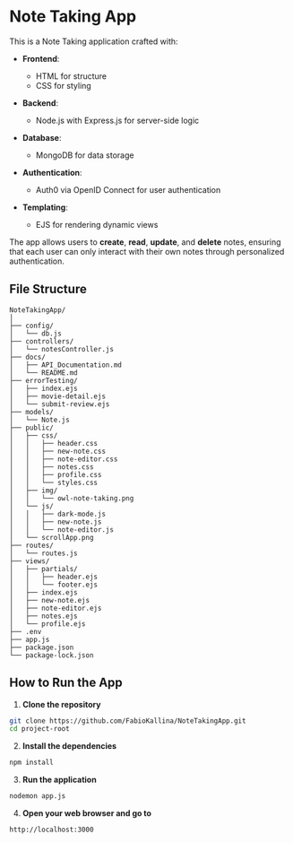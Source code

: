 
# Note Taking App

This is a Note Taking application crafted with:

- **Frontend**: 
  - HTML for structure
  - CSS for styling

- **Backend**: 
  - Node.js with Express.js for server-side logic

- **Database**: 
  - MongoDB for data storage

- **Authentication**: 
  - Auth0 via OpenID Connect for user authentication

- **Templating**: 
  - EJS for rendering dynamic views

The app allows users to **create**, **read**, **update**, and **delete** notes, ensuring that each user can only interact with their own notes through personalized authentication.

## File Structure
```
NoteTakingApp/
│
├── config/
│   └── db.js
├── controllers/
│   └── notesController.js
├── docs/
│   ├── API_Documentation.md
│   └── README.md
├── errorTesting/
│   ├── index.ejs
│   ├── movie-detail.ejs
│   └── submit-review.ejs
├── models/
│   └── Note.js
├── public/
│   ├── css/
│   │   ├── header.css
│   │   ├── new-note.css
│   │   ├── note-editor.css
│   │   ├── notes.css
│   │   ├── profile.css
│   │   └── styles.css  
│   ├── img/
│   │   └── owl-note-taking.png
│   └── js/
│   │   ├── dark-mode.js
│   │   ├── new-note.js
│   │   └── note-editor.js
│   └── scrollApp.png
├── routes/
│   └── routes.js
├── views/
│   ├── partials/
│   │   ├── header.ejs
│   │   └── footer.ejs 
│   ├── index.ejs
│   ├── new-note.ejs
│   ├── note-editor.ejs
│   ├── notes.ejs
│   └── profile.ejs 
├── .env
├── app.js
├── package.json
└── package-lock.json
```

## How to Run the App

1. **Clone the repository**
  ```sh
  git clone https://github.com/FabioKallina/NoteTakingApp.git
  cd project-root
  ```

2. **Install the dependencies**
  ```sh
  npm install
  ```

3. **Run the application**
  ```sh
  nodemon app.js
  ```

4. **Open your web browser and go to**
  ```
  http://localhost:3000
  ```
